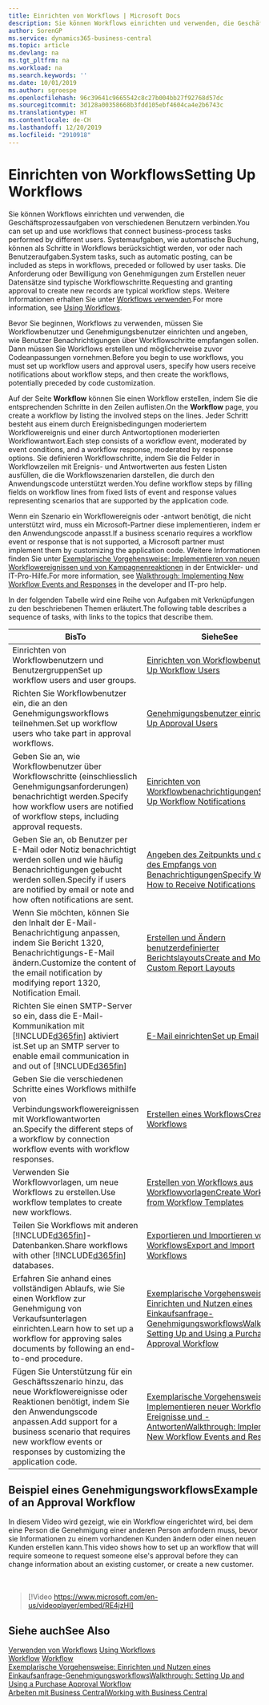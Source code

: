 ```yaml
---
title: Einrichten von Workflows | Microsoft Docs
description: Sie können Workflows einrichten und verwenden, die Geschäftsprozessaufgaben von verschiedenen Benutzern verbinden. Systemaufgaben, wie automatische Buchung, können als Schritte in Workflows berücksichtigt werden, vor oder nach Benutzeraufgaben. Die Anforderung oder Bewilligung von Genehmigungen zum Erstellen neuer Datensätze sind typische Workflowschritte.
author: SorenGP
ms.service: dynamics365-business-central
ms.topic: article
ms.devlang: na
ms.tgt_pltfrm: na
ms.workload: na
ms.search.keywords: ''
ms.date: 10/01/2019
ms.author: sgroespe
ms.openlocfilehash: 96c39641c9665542c8c27b004bb27f92768d57dc
ms.sourcegitcommit: 3d128a00358668b3fdd105ebf4604ca4e2b6743c
ms.translationtype: HT
ms.contentlocale: de-CH
ms.lasthandoff: 12/20/2019
ms.locfileid: "2910918"
---
```

# <a name="setting-up-workflows"></a><span data-ttu-id="073a4-105">Einrichten von Workflows</span><span class="sxs-lookup"><span data-stu-id="073a4-105">Setting Up Workflows</span></span>
<span data-ttu-id="073a4-106">Sie können Workflows einrichten und verwenden, die Geschäftsprozessaufgaben von verschiedenen Benutzern verbinden.</span><span class="sxs-lookup"><span data-stu-id="073a4-106">You can set up and use workflows that connect business-process tasks performed by different users.</span></span> <span data-ttu-id="073a4-107">Systemaufgaben, wie automatische Buchung, können als Schritte in Workflows berücksichtigt werden, vor oder nach Benutzeraufgaben.</span><span class="sxs-lookup"><span data-stu-id="073a4-107">System tasks, such as automatic posting, can be included as steps in workflows, preceded or followed by user tasks.</span></span> <span data-ttu-id="073a4-108">Die Anforderung oder Bewilligung von Genehmigungen zum Erstellen neuer Datensätze sind typische Workflowschritte.</span><span class="sxs-lookup"><span data-stu-id="073a4-108">Requesting and granting approval to create new records are typical workflow steps.</span></span> <span data-ttu-id="073a4-109">Weitere Informationen erhalten Sie unter [Workflows verwenden](across-use-workflows.md).</span><span class="sxs-lookup"><span data-stu-id="073a4-109">For more information, see [Using Workflows](across-use-workflows.md).</span></span>  

 <span data-ttu-id="073a4-110">Bevor Sie beginnen, Workflows zu verwenden, müssen Sie Workflowbenutzer und Genehmigungsbenutzer einrichten und angeben, wie Benutzer Benachrichtigungen über Workflowschritte empfangen sollen. Dann müssen Sie Workflows erstellen und möglicherweise zuvor Codeanpassungen vornehmen.</span><span class="sxs-lookup"><span data-stu-id="073a4-110">Before you begin to use workflows, you must set up workflow users and approval users, specify how users receive notifications about workflow steps, and then create the workflows, potentially preceded by code customization.</span></span>  

 <span data-ttu-id="073a4-111">Auf der Seite **Workflow** können Sie einen Workflow erstellen, indem Sie die entsprechenden Schritte in den Zeilen auflisten.</span><span class="sxs-lookup"><span data-stu-id="073a4-111">On the **Workflow** page, you create a workflow by listing the involved steps on the lines.</span></span> <span data-ttu-id="073a4-112">Jeder Schritt besteht aus einem durch Ereignisbedingungen moderiertem Workflowereignis und einer durch Antwortoptionen moderierten Workflowantwort.</span><span class="sxs-lookup"><span data-stu-id="073a4-112">Each step consists of a workflow event, moderated by event conditions, and a workflow response, moderated by response options.</span></span> <span data-ttu-id="073a4-113">Sie definieren Workflowschritte, indem Sie die Felder in Workflowzeilen mit Ereignis- und Antwortwerten aus festen Listen ausfüllen, die die Workflowszenarien darstellen, die durch den Anwendungscode unterstützt werden.</span><span class="sxs-lookup"><span data-stu-id="073a4-113">You define workflow steps by filling fields on workflow lines from fixed lists of event and response values representing scenarios that are supported by the application code.</span></span>  

 <span data-ttu-id="073a4-114">Wenn ein Szenario ein Workflowereignis oder -antwort benötigt, die nicht unterstützt wird, muss ein Microsoft-Partner diese implementieren, indem er den Anwendungscode anpasst.</span><span class="sxs-lookup"><span data-stu-id="073a4-114">If a business scenario requires a workflow event or response that is not supported, a Microsoft partner must implement them by customizing the application code.</span></span> <span data-ttu-id="073a4-115">Weitere Informationen finden Sie unter [Exemplarische Vorgehensweise: Implementieren von neuen Workflowereignissen und von Kampagnenreaktionen](/dynamics-nav/Walkthrough--Implementing-New-Workflow-Events-and-Responses) in der Entwickler- und IT-Pro-Hilfe.</span><span class="sxs-lookup"><span data-stu-id="073a4-115">For more information, see [Walkthrough: Implementing New Workflow Events and Responses](/dynamics-nav/Walkthrough--Implementing-New-Workflow-Events-and-Responses) in the developer and IT-pro help.</span></span>

 <span data-ttu-id="073a4-116">In der folgenden Tabelle wird eine Reihe von Aufgaben mit Verknüpfungen zu den beschriebenen Themen erläutert.</span><span class="sxs-lookup"><span data-stu-id="073a4-116">The following table describes a sequence of tasks, with links to the topics that describe them.</span></span>  

|<span data-ttu-id="073a4-117">**Bis**</span><span class="sxs-lookup"><span data-stu-id="073a4-117">**To**</span></span>|<span data-ttu-id="073a4-118">**Siehe**</span><span class="sxs-lookup"><span data-stu-id="073a4-118">**See**</span></span>|  
|------------|-------------|  
|<span data-ttu-id="073a4-119">Einrichten von Workflowbenutzern und Benutzergruppen</span><span class="sxs-lookup"><span data-stu-id="073a4-119">Set up workflow users and user groups.</span></span>|[<span data-ttu-id="073a4-120">Einrichten von Workflowbenutzern</span><span class="sxs-lookup"><span data-stu-id="073a4-120">Set Up Workflow Users</span></span>](across-how-to-set-up-workflow-users.md)|  
|<span data-ttu-id="073a4-121">Richten Sie Workflowbenutzer ein, die an den Genehmigungsworkflows teilnehmen.</span><span class="sxs-lookup"><span data-stu-id="073a4-121">Set up workflow users who take part in approval workflows.</span></span>|[<span data-ttu-id="073a4-122">Genehmigungsbenutzer einrichten</span><span class="sxs-lookup"><span data-stu-id="073a4-122">Set Up Approval Users</span></span>](across-how-to-set-up-approval-users.md)|  
|<span data-ttu-id="073a4-123">Geben Sie an, wie Workflowbenutzer über Workflowschritte (einschliesslich Genehmigungsanforderungen) benachrichtigt werden.</span><span class="sxs-lookup"><span data-stu-id="073a4-123">Specify how workflow users are notified of workflow steps, including approval requests.</span></span>|[<span data-ttu-id="073a4-124">Einrichten von Workflowbenachrichtigungen</span><span class="sxs-lookup"><span data-stu-id="073a4-124">Setting Up Workflow Notifications</span></span>](across-setting-up-workflow-notifications.md)|  
|<span data-ttu-id="073a4-125">Geben Sie an, ob Benutzer per E-Mail oder Notiz benachrichtigt werden sollen und wie häufig Benachrichtigungen gebucht werden sollen.</span><span class="sxs-lookup"><span data-stu-id="073a4-125">Specify if users are notified by email or note and how often notifications are sent.</span></span>|[<span data-ttu-id="073a4-126">Angeben des Zeitpunkts und der Art des Empfangs von Benachrichtigungen</span><span class="sxs-lookup"><span data-stu-id="073a4-126">Specify When and How to Receive Notifications</span></span>](across-how-to-specify-when-and-how-to-receive-notifications.md)|  
|<span data-ttu-id="073a4-127">Wenn Sie möchten, können Sie den Inhalt der E-Mail-Benachrichtigung anpassen, indem Sie Bericht 1320, Benachrichtigungs-E-Mail ändern.</span><span class="sxs-lookup"><span data-stu-id="073a4-127">Customize the content of the email notification by modifying report 1320, Notification Email.</span></span>|[<span data-ttu-id="073a4-128">Erstellen und Ändern benutzerdefinierter Berichtslayouts</span><span class="sxs-lookup"><span data-stu-id="073a4-128">Create and Modify Custom Report Layouts</span></span>](ui-how-create-custom-report-layout.md)|  
|<span data-ttu-id="073a4-129">Richten Sie einen SMTP-Server so ein, dass die E-Mail-Kommunikation mit [!INCLUDE[d365fin](includes/d365fin_md.md)] aktiviert ist.</span><span class="sxs-lookup"><span data-stu-id="073a4-129">Set up an SMTP server to enable email communication in and out of [!INCLUDE[d365fin](includes/d365fin_md.md)]</span></span>|[<span data-ttu-id="073a4-130">E-Mail einrichten</span><span class="sxs-lookup"><span data-stu-id="073a4-130">Set up Email</span></span>](admin-how-setup-email.md)|
|<span data-ttu-id="073a4-131">Geben Sie die verschiedenen Schritte eines Workflows mithilfe von Verbindungsworkflowereignissen mit Workflowantworten an.</span><span class="sxs-lookup"><span data-stu-id="073a4-131">Specify the different steps of a workflow by connection workflow events with workflow responses.</span></span>|[<span data-ttu-id="073a4-132">Erstellen eines Workflows</span><span class="sxs-lookup"><span data-stu-id="073a4-132">Create Workflows</span></span>](across-how-to-create-workflows.md)|  
|<span data-ttu-id="073a4-133">Verwenden Sie Workflowvorlagen, um neue Workflows zu erstellen.</span><span class="sxs-lookup"><span data-stu-id="073a4-133">Use workflow templates to create new workflows.</span></span>|[<span data-ttu-id="073a4-134">Erstellen von Workflows aus Workflowvorlagen</span><span class="sxs-lookup"><span data-stu-id="073a4-134">Create Workflows from Workflow Templates</span></span>](across-how-to-create-workflows-from-workflow-templates.md)|  
|<span data-ttu-id="073a4-135">Teilen Sie Workflows mit anderen [!INCLUDE[d365fin](includes/d365fin_md.md)]-Datenbanken.</span><span class="sxs-lookup"><span data-stu-id="073a4-135">Share workflows with other [!INCLUDE[d365fin](includes/d365fin_md.md)] databases.</span></span>|[<span data-ttu-id="073a4-136">Exportieren und Importieren von Workflows</span><span class="sxs-lookup"><span data-stu-id="073a4-136">Export and Import Workflows</span></span>](across-how-to-export-and-import-workflows.md)|  
|<span data-ttu-id="073a4-137">Erfahren Sie anhand eines vollständigen Ablaufs, wie Sie einen Workflow zur Genehmigung von Verkaufsunterlagen einrichten.</span><span class="sxs-lookup"><span data-stu-id="073a4-137">Learn how to set up a workflow for approving sales documents by following an end-to-end procedure.</span></span>|[<span data-ttu-id="073a4-138">Exemplarische Vorgehensweise: Einrichten und Nutzen eines Einkaufsanfrage-Genehmigungsworkflows</span><span class="sxs-lookup"><span data-stu-id="073a4-138">Walkthrough: Setting Up and Using a Purchase Approval Workflow</span></span>](walkthrough-setting-up-and-using-a-purchase-approval-workflow.md)|  
|<span data-ttu-id="073a4-139">Fügen Sie Unterstützung für ein Geschäftsszenario hinzu, das neue Workflowereignisse oder Reaktionen benötigt, indem Sie den Anwendungscode anpassen.</span><span class="sxs-lookup"><span data-stu-id="073a4-139">Add support for a business scenario that requires new workflow events or responses by customizing the application code.</span></span>|[<span data-ttu-id="073a4-140">Exemplarische Vorgehensweise: Implementieren neuer Workflow-Ereignisse und -Antworten</span><span class="sxs-lookup"><span data-stu-id="073a4-140">Walkthrough: Implementing New Workflow Events and Responses</span></span>](/dynamics-nav/Walkthrough--Implementing-New-Workflow-Events-and-Responses)|  

## <a name="example-of-an-approval-workflow"></a><span data-ttu-id="073a4-141">Beispiel eines Genehmigungsworkflows</span><span class="sxs-lookup"><span data-stu-id="073a4-141">Example of an Approval Workflow</span></span>
<span data-ttu-id="073a4-142">In diesem Video wird gezeigt, wie ein Workflow eingerichtet wird, bei dem eine Person die Genehmigung einer anderen Person anfordern muss, bevor sie Informationen zu einem vorhandenen Kunden ändern oder einen neuen Kunden erstellen kann.</span><span class="sxs-lookup"><span data-stu-id="073a4-142">This video shows how to set up an workflow that will require someone to request someone else's approval before they can change information about an existing customer, or create a new customer.</span></span>  
<br><br>  

> [!Video https://www.microsoft.com/en-us/videoplayer/embed/RE4jzHI]

## <a name="see-also"></a><span data-ttu-id="073a4-143">Siehe auch</span><span class="sxs-lookup"><span data-stu-id="073a4-143">See Also</span></span>  
 <span data-ttu-id="073a4-144">[Verwenden von Workflows](across-use-workflows.md) </span><span class="sxs-lookup"><span data-stu-id="073a4-144">[Using Workflows](across-use-workflows.md) </span></span>  
 <span data-ttu-id="073a4-145">[Workflow](across-workflow.md) </span><span class="sxs-lookup"><span data-stu-id="073a4-145">[Workflow](across-workflow.md) </span></span>  
 [<span data-ttu-id="073a4-146">Exemplarische Vorgehensweise: Einrichten und Nutzen eines Einkaufsanfrage-Genehmigungsworkflows</span><span class="sxs-lookup"><span data-stu-id="073a4-146">Walkthrough: Setting Up and Using a Purchase Approval Workflow</span></span>](walkthrough-setting-up-and-using-a-purchase-approval-workflow.md)  
 [<span data-ttu-id="073a4-147">Arbeiten mit  Business Central</span><span class="sxs-lookup"><span data-stu-id="073a4-147">Working with Business Central</span></span>](ui-work-product.md)

